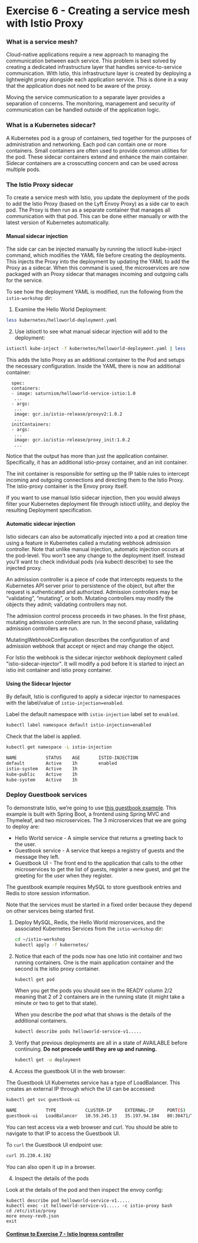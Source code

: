 # Exercise 6 - Creating a service mesh with Istio Proxy

### What is a service mesh?

Cloud-native applications require a new approach to managing the communication between each service. This problem is best solved by creating a dedicated infrastructure layer that handles service-to-service communication. With Istio, this infrastructure layer is created by deploying a lightweight proxy alongside each application service. This is done in a way that the application does not need to be aware of the proxy.

Moving the service communication to a separate layer provides a separation of concerns. The monitoring, management and security of communication can be handled outside of the application logic.

### What is a Kubernetes sidecar?

A Kubernetes pod is a group of containers, tied together for the purposes of administration and networking. Each pod can contain one or more containers.  Small containers are often used to provide common utilities for the pod. These sidecar containers extend and enhance the main container. Sidecar containers are a crosscutting concern and can be used across multiple pods.

### The Istio Proxy sidecar

To create a service mesh with Istio, you update the deployment of the pods to add the Istio Proxy (based on the Lyft Envoy Proxy) as a side car to each pod. The Proxy is then run as a separate container that manages all communication with that pod. This can be done either manually or with the latest version of Kubernetes automatically.

#### Manual sidecar injection

The side car can be injected manually by running the istioctl kube-inject command, which modifies the YAML file before creating the deployments. This injects the Proxy into the deployment by updating the YAML to add the Proxy as a sidecar. When this command is used, the microservices are now packaged with an Proxy sidecar that manages incoming and outgoing calls for the service.

To see how the deployment YAML is modified, run the following from the `istio-workshop` dir:

1. Examine the Hello World Deployment:

```sh
less kubernetes/helloworld-deployment.yaml
```

2. Use istioctl to see what manual sidecar injection will add to the deployment:

```sh
istioctl kube-inject -f kubernetes/helloworld-deployment.yaml | less
```

This adds the Istio Proxy as an additional container to the Pod and setups the necessary configuration. Inside the YAML there is now an additional container:

```
  spec:
  containers:
  - image: saturnism/helloworld-service-istio:1.0
   ...
  - args:
   ...
   image: gcr.io/istio-release/proxyv2:1.0.2
   ...
  initContainers:
  - args:
   ...
   image: gcr.io/istio-release/proxy_init:1.0.2
   ...
```

Notice that the output has more than just the application container. Specifically, it has an additional istio-proxy container, and an init container.

The init container is responsible for setting up the IP table rules to intercept incoming and outgoing connections and directing them to the Istio Proxy. The istio-proxy container is the Envoy proxy itself.

If you want to use manual Istio sidecar injection, then you would always filter your Kubernetes deployment file through istioctl utility, and deploy the resulting Deployment specification.


#### Automatic sidecar injection

Istio sidecars can also be automatically injected into a pod at creation time using a feature in Kubernetes called a mutating webhook admission controller.   Note that unlike manual injection, automatic injection occurs at the pod-level. You won't see any change to the deployment itself. Instead you'll want to check individual pods (via kubectl describe) to see the injected proxy.

An admission controller is a piece of code that intercepts requests to the Kubernetes API server prior to persistence of the object, but after the request is authenticated and authorized. Admission controllers may be “validating”, “mutating”, or both. Mutating controllers may modify the objects they admit; validating controllers may not.

The admission control process proceeds in two phases. In the first phase, mutating admission controllers are run. In the second phase, validating admission controllers are run.

MutatingWebhookConfiguration describes the configuration of and admission webhook that accept or reject and may change the object.  

For Istio the webhook is the sidecar injector webhook deployment called "istio-sidecar-injector".  It will modify a pod before it is started to inject an istio init container and istio proxy container.

#### Using the Sidecar Injector

By default, Istio is configured to apply a sidecar injector to namespaces with the label/value of `istio-injection=enabled`.

Label the default namespace with `istio-injection` label set to `enabled`.

```sh
kubectl label namespace default istio-injection=enabled
```

Check that the label is applied.

```sh
kubectl get namespace -L istio-injection

NAME           STATUS    AGE       ISTIO-INJECTION
default        Active    1h        enabled
istio-system   Active    1h        
kube-public    Active    1h        
kube-system    Active    1h
```

### Deploy Guestbook services

To demonstrate Istio, we’re going to use [this guestbook example](https://github.com/saturnism/istio-by-example-java/tree/master/spring-boot2-example). This example is built with Spring Boot, a frontend using Spring MVC and Thymeleaf, and two microservices. The 3 microservices that we are going to deploy are:

* Hello World service - A simple service that returns a greeting back to the user.
* Guestbook service - A service that keeps a registry of guests and the message they left.
* Guestbook UI - The front end to the application that calls to the other microservices to get the list of guests, register a new guest, and get the greeting for the user when they register.

The guestbook example requires MySQL to store guestbook entries and Redis to store session information.

Note that the services must be started in a fixed order because they depend on other services being started first.

1. Deploy MySQL, Redis, the Hello World microservices, and the associated Kubernetes Services from the `istio-workshop` dir:

    ```sh
    cd ~/istio-workshop
    kubectl apply -f kubernetes/
    ```

2. Notice that each of the pods now has one Istio init container and two running containers. One is the main application container and the second is the istio proxy container.

    ```sh
    kubectl get pod
    ```

    When you get the pods you should see in the READY column 2/2 meaning that 2 of 2 containers are in the running state (it might take a minute or two to get to that state).  

    When you describe the pod what that shows is the details of the additional containers.

    ```sh
    kubectl describe pods helloworld-service-v1.....
    ```

3. Verify that previous deployments are all in a state of AVAILABLE before continuing. **Do not procede until they are up and running.**

    ```sh
    kubectl get -w deployment
    ```

4. Access the guestbook UI in the web browser:

The Guestbook UI Kubernetes service has a type of LoadBalancer.  This creates an external IP through which the UI can be accessed:

```sh
kubectl get svc guestbook-ui

NAME           TYPE           CLUSTER-IP     EXTERNAL-IP     PORT(S)        AGE
guestbook-ui   LoadBalancer   10.59.245.13   35.197.94.184   80:30471/TCP   2m
```

You can test access via a web browser and curl.  You should be able to navigate to that IP to access the Guestbook UI.

To `curl` the Guestbook UI endpoint use:

```sh
curl 35.230.4.192
```

You can also open it up in a browser.

4.  Inspect the details of the pods

Look at the details of the pod and then inspect the envoy config:

```
kubectl describe pod helloworld-service-v1.....
kubectl exec -it helloworld-service-v1..... -c istio-proxy bash
cd /etc/istio/proxy
more envoy-rev0.json
exit
```

#### [Continue to Exercise 7 - Istio Ingress controller](../exercise-7/README.md)
